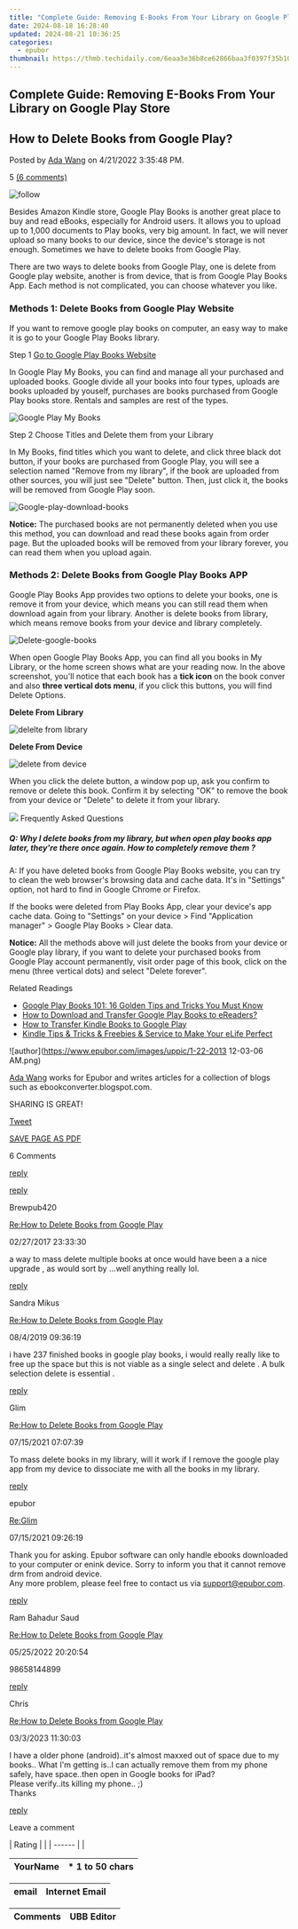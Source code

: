 ```yaml
---
title: "Complete Guide: Removing E-Books From Your Library on Google Play Store"
date: 2024-08-18 16:28:40
updated: 2024-08-21 10:36:25
categories:
  - epubor
thumbnail: https://thmb.techidaily.com/6eaa3e36b8ce62866baa3f0397f35b108aa431d0b37d363e9ff789051431b8db.jpg
---
```


## Complete Guide: Removing E-Books From Your Library on Google Play Store

## How to Delete Books from Google Play?

Posted by [Ada Wang](https://plus.google.com/+AdaWang/posts) on 4/21/2022 3:35:48 PM.

5 [(6 comments)](http://www.epubor.com/#comment-area) 



![follow](http://www.epubor.com/images/follow.png)

Besides Amazon Kindle store, Google Play Books is another great place to buy and read eBooks, especially for Android users. It allows you to upload up to 1,000 documents to Play books, very big amount. In fact, we will never upload so many books to our device, since the device's storage is not enough. Sometimes we have to delete books from Google Play.

There are two ways to delete books from Google Play, one is delete from Google play website, another is from device, that is from Google Play Books App. Each method is not complicated, you can choose whatever you like.

### Methods 1: Delete Books from Google Play Website

If you want to remove google play books on computer, an easy way to make it is go to your Google Play Books library.

Step 1 [Go to Google Play Books Website](https://play.google.com/books)

In Google Play My Books, you can find and manage all your purchased and uploaded books. Google divide all your books into four types, uploads are books uploaded by youself, purchases are books purchased from Google Play books store. Rentals and samples are rest of the types.

![Google Play My Books](http://www.epubor.com/images/uppic/goto-google-play-books.png)

Step 2 Choose Titles and Delete them from your Library

In My Books, find titles which you want to delete, and click three black dot button, if your books are purchased from Google Play, you will see a selection named "Remove from my library", if the book are uploaded from other sources, you will just see "Delete" button. Then, just click it, the books will be removed from Google Play soon.

![Google-play-download-books](http://www.epubor.com/images/uppic/google-play-download-epub.png)

**Notice:** The purchased books are not permanently deleted when you use this method, you can download and read these books again from order page. But the uploaded books will be removed from your library forever, you can read them when you upload again.

### Methods 2: Delete Books from Google Play Books APP

Google Play Books App provides two options to delete your books, one is remove it from your device, which means you can still read them when download again from your library. Another is delete books from library, which means remove books from your device and library completely.

![Delete-google-books](http://www.epubor.com/images/uppic/delete-google-books.png)

When open Google Play Books App, you can find all you books in My Library, or the home screen shows what are your reading now. In the above screenshot, you'll notice that each book has a **tick icon** on the book conver and also **three vertical dots menu**, if you click this buttons, you will find Delete Options.

**Delete From Library**

![delelte from library](http://www.epubor.com/images/uppic/delete-books-from-library.png)

**Delete From Device**

![delete from device](http://www.epubor.com/images/uppic/delete-books-from-device.jpg)

When you click the delete button, a window pop up, ask you confirm to remove or delete this book. Confirm it by selecting "OK" to remove the book from your device or "Delete" to delete it from your library.

![](http://www.epubor.com/images/faq.png) Frequently Asked Questions

##### Q: Why I delete books from my library, but when open play books app later, they're there once again. How to completely remove them ?

A: If you have deleted books from Google Play Books website, you can try to clean the web browser's browsing data and cache data. It's in "Settings" option, not hard to find in Google Chrome or Firefox. 

If the books were deleted from Play Books App, clear your device's app cache data. Going to "Settings" on your device > Find "Application manager" > Google Play Books > Clear data.

**Notice:** All the methods above will just delete the books from your device or Google play library, if you want to delete your purchased books from Google Play account permanently, visit order page of this book, click on the menu (three vertical dots) and select "Delete forever". 

Related Readings

* [Google Play Books 101: 16 Golden Tips and Tricks You Must Know](https://tools.techidaily.com/epubor/products/)
[](https://tools.techidaily.com/epubor/products/)
* [](https://tools.techidaily.com/epubor/products/)[How to Download and Transfer Google Play Books to eReaders?](https://tools.techidaily.com/epubor/products/)
* [How to Transfer Kindle Books to Google Play](https://tools.techidaily.com/epubor/products/)
* [Kindle Tips & Tricks & Freebies & Service to Make Your eLife Perfect](https://tools.techidaily.com/epubor/products/)

![author](https://www.epubor.com/images/uppic/1-22-2013 12-03-06 AM.png)

[Ada Wang](https://plus.google.com/+AdaWang/posts) works for Epubor and writes articles for a collection of blogs such as ebookconverter.blogspot.com.

SHARING IS GREAT!

[Tweet](https://twitter.com/share) 

[SAVE PAGE AS PDF](https://tools.techidaily.com/epubor/products/) 



6 Comments

[reply](https://tools.techidaily.com/epubor/products/) 

[reply](https://tools.techidaily.com/epubor/products/) 

Brewpub420

[Re:How to Delete Books from Google Play](https://tools.techidaily.com/epubor/products/)

02/27/2017 23:33:30

a way to mass delete multiple books at once would have been a a nice upgrade , as would sort by ...well anything really lol.

[reply](https://tools.techidaily.com/epubor/products/) 

Sandra Mikus

[Re:How to Delete Books from Google Play](https://tools.techidaily.com/epubor/products/)

08/4/2019 09:36:19

 i have 237 finished books in google play books, i would really really like to free up the space but this is not viable as a single select and delete . A bulk selection delete is essential .

[reply](https://tools.techidaily.com/epubor/products/) 

Glim

[Re:How to Delete Books from Google Play](https://tools.techidaily.com/epubor/products/)

07/15/2021 07:07:39

To mass delete books in my library, will it work if I remove the google play app from my device to dissociate me with all the books in my library.

[reply](https://tools.techidaily.com/epubor/products/) 

epubor

[Re:Glim](https://tools.techidaily.com/epubor/products/)

07/15/2021 09:26:19

Thank you for asking. Epubor software can only handle ebooks downloaded to your computer or enink device. Sorry to inform you that it cannot remove drm from android device.  
 Any more problem, please feel free to contact us via support@epubor.com.  

[reply](https://tools.techidaily.com/epubor/products/) 

Ram Bahadur Saud

[Re:How to Delete Books from Google Play](https://tools.techidaily.com/epubor/products/)

05/25/2022 20:20:54

98658144899

[reply](https://tools.techidaily.com/epubor/products/) 

Chris

[Re:How to Delete Books from Google Play](https://tools.techidaily.com/epubor/products/)

03/3/2023 11:30:03

I have a older phone (android)..it's almost maxxed out of space due to my books.. What I'm getting is..I can actually remove them from my phone safely, have space..then open in Google books for iPad?  
 Please verify..its killing my phone.. ;)  
 Thanks

[reply](https://tools.techidaily.com/epubor/products/) 

Leave a comment

| Rating |  |
| ------ |  |

| YourName | \*  1 to 50 chars |
| -------- | ----------------- |

| email | Internet Email |
| ----- | -------------- |

| Comments | UBB Editor |
| -------- | ---------- |

<ins class="adsbygoogle"
     style="display:block"
     data-ad-format="autorelaxed"
     data-ad-client="ca-pub-7571918770474297"
     data-ad-slot="1223367746"></ins>



<ins class="adsbygoogle"
     style="display:block"
     data-ad-client="ca-pub-7571918770474297"
     data-ad-slot="8358498916"
     data-ad-format="auto"
     data-full-width-responsive="true"></ins>
